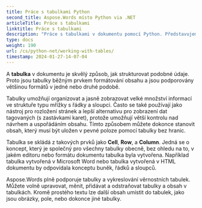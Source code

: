 ```yaml
---
title: Práce s tabulkami Python
second_title: Aspose.Words místo Python via .NET
articleTitle: Práce s tabulkami
linktitle: Práce s tabulkami
description: "Práce s tabulkami v dokumentu pomocí Python. Představujeme práci s tabulkami a koncepty stolních uzlů v Aspose.Words místo Python."
type: docs
weight: 190
url: /cs/python-net/working-with-tables/
timestamp: 2024-01-27-14-07-04
---
```


A **tabulka** v dokumentu je skvělý způsob, jak strukturovat podobné údaje. Proto jsou tabulky běžným prvkem formátování obsahu a jsou podporovány většinou formátů v jedné nebo druhé podobě.

Tabulky umožňují organizovat a jasně zobrazovat velké množství informací ve struktuře typu mřížky s řádky a sloupci. Často se také používají jako nástroj pro rozložení stránek a lepší alternativu pro zobrazení dat tagovaných (s zastávkami karet), protože umožňují větší kontrolu nad návrhem a uspořádáním obsahu. Tímto způsobem můžete dokonce stanovit obsah, který musí být uložen v pevné poloze pomocí tabulky bez hranic.

Tabulka se skládá z takových prvků jako **Cell**, **Row**, a **Column**. Jedná se o koncept, který je společný pro všechny tabulky obecně, bez ohledu na to, v jakém editoru nebo formátu dokumentu tabulka byla vytvořena. Například tabulka vytvořená v Microsoft Word nebo tabulka vytvořená v HTML dokumentu by odpovídala konceptu buněk, řádků a sloupců.

Aspose.Words plně podporuje tabulky a vykreslování věrnostních tabulek. Můžete volně upravovat, měnit, přidávat a odstraňovat tabulky a obsah v tabulkách. Kromě prostého textu lze další obsah umístit do tabulek, jako jsou obrázky, pole, nebo dokonce jiné tabulky.
